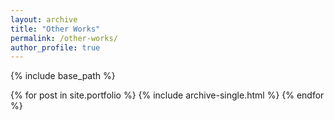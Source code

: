 ```yaml
---
layout: archive
title: "Other Works"
permalink: /other-works/
author_profile: true
---
```


{% include base_path %}


{% for post in site.portfolio %}
  {% include archive-single.html %}
{% endfor %}